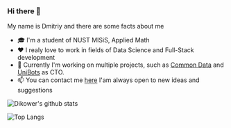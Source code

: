 ### Hi there 👋
My name is Dmitriy and there are some facts about me
- 🎓 I'm a student of NUST MISiS, Applied Math
- ❤️ I realy love to work in fields of Data Science and Full-Stack development
- 🚀 Currently I'm working on multiple projects, such as [Common Data](https://github.com/tpofd/common-data-app) 
and [UniBots](https://unibots-landing.now.sh/) as CTO.
- 📫 You can contact me [here](https://t.me/Dikower) I'am always open to new ideas and suggestions

![Dikower's github stats](https://github-readme-stats.vercel.app/api?username=Dikower&show_icons=true&theme=tokyonight)


![Top Langs](https://github-readme-stats.vercel.app/api/top-langs/?username=Dikower&langs_count=8&theme=tokyonight&layout=compact)
